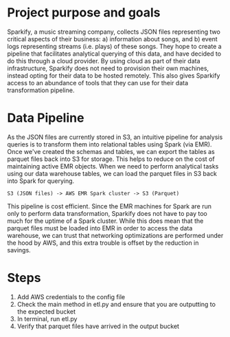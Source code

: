 # Project purpose and goals
Sparkify, a music streaming company, collects JSON files representing two critical aspects of their business: a) information about songs, and b) event logs representing streams (i.e. plays) of these songs. They hope to create a pipeline that facilitates analytical querying of this data, and have decided to do this through a cloud provider. By using cloud as part of their data infrastructure, Sparkify does not need to provision their own machines, instead opting for their data to be hosted remotely. This also gives Sparkify access to an abundance of tools that they can use for their data transformation pipeline. 


# Data Pipeline
As the JSON files are currently stored in S3, an intuitive pipeline for analysis queries is to transform them into relational tables using Spark (via EMR). Once we've created the schemas and tables, we can export the tables as parquet files back into S3 for storage. This helps to reduce on the cost of maintaining active EMR objects. When we need to perform analytical tasks using our data warehouse tables, we can load the parquet files in S3 back into Spark for querying. 

    S3 (JSON files) -> AWS EMR Spark cluster -> S3 (Parquet)

This pipeline is cost efficient. Since the EMR machines for Spark are run only to perform data transformation, Sparkify does not have to pay too much for the uptime of a Spark cluster. While this does mean that the parquet files must be loaded into EMR in order to access the data warehouse, we can trust that networking optimizations are performed under the hood by AWS, and this extra trouble is offset by the reduction in savings. 

# Steps
1. Add AWS credentials to the config file
2. Check the main method in etl.py and ensure that you are outputting to the expected bucket 
3. In terminal, run etl.py
4. Verify that parquet files have arrived in the output bucket
